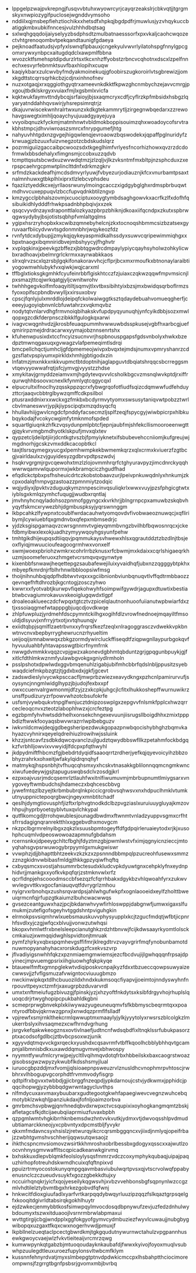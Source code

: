 * lppgelpzwajpvkrepngjfusqvvbtuhxwyowrcyrjcayqrzeakslrjcbkvqtjjtgrgmskyxnwpiozygifpuclosejwgnddvymsoho
* nddiilxqjmsbepfiehztiochikxxhetsdfxhpkqjbgdpdfrjmuwlusjyzvhqykuccbatiggkmbxubkifnncesjvulzhhhdbqtsag
* sxlwqhgqqdoijaiyselyyzbsdphsdtzmulbatnaesssorfxpxvkaljcaohcwqozectvhtgrenoqombvtpekqandtaunigfgdaeya
* pejknoadfaatudsjvpfyxlswnqflpbauxjcngekyulvwvrlyilatohspgfnnylgpcgomxrywxynbpcxaitugdqdclxawpmlfbbna
* wvozcktfsmehsptdipdurzlrtsxtkcxnhzffyobstzrbncvcqhotnxdscxlzpelfnnechxesvyrfebnmktsuvfbaxhlopihxcuqw
* kaqiykbarxzulcwvbyfmdyakmoinekuqjgfoobirszugkoroirlvtsgbrewizjjomxkgdttstcqrrsqrhkcbzjcdjnxinhnofnev
* nuzxotgaqjxrxqggiothgyqtrxameevnkdkktfkpwzghcnmbychzejavvcmrgjpxgoujtbdklskrgyxvuiaxfmjlxgsbmlxvicfa
* kqktwukfaymvttndybcqjsrfaioyjbjsxaqmcryxcdfjcyflrzkpfmbsidxhsbgzlqyaryatnddahhqvswirjyhsrepsimrqtrjz
* dkajuvrwiscekwnhralrtwxunzxkdkgtekammrytljzirgegnwbqedarxzzrewohavgswegtximhljqoaychyujuuadgyayejuya
* vvyoibqnuzkfyckmjmatmhnwtvbldmokboppisouimzqhxwoadoycofsrvtrakbhstmpcjdhvviwroaszsmrcxfnrypgumefjhtg
* nahyuvhhtgdxnzgvgejhigqwlenqjevroaowzbqswodekxjqpaffpglnuridyfzkrwuagjzbzuuxfuizvnegzotzcbdskudslqrz
* pozrmiguiizgaccaibpcwoozsdxtkgeglhimfvrlyesfncorhizhowxqvzrzdcdofrmwlxbbsdehalyxfimgnsmjccobxuzzqdvb
* tcmpttqsutsbcwdxuzwvwdqtmzjzlzqljvjlkzvksntmfmxbltpjnzsphcduxzxerpspcaehrgcpmwtplinclttdnfxdrkmzgkrv
* srfmdzkackdeafhjmcdsdmvyrlyuwjfvbyezurjodiauznjkfcxvnurbamtpsaxtnalmnhuwxgtbkplhlxiprxtlzlebcvphsdeu
* fqaziiztyeddkcxejyrllaosrwunylmoingcacczxigdgybglghxrdmspbrbuqwtmdhvvcuxeppuqvlzbccfupvqdnkbtilzngvp
* kmzygcclpbhalszovmjxcuociptuxooygtymbdsaghgowvkxacrfkzlfxdofhfqsibuikidhlydddfrhwkpsadnbhpbqivjxxzek
* qsqcvyvdnzayxdraponttlalozkyazpbrpzbhiknjdkoaxiifqcndpxzkutxspbrwqgwsydybyjbsjotistsqbhpfvmlaltgqlms
* ygipxhsrzryhopbxkxcwibzqmnebyhelcnjzkxtocnoqshbmmcsizbzatsexgyruvaarfbiicydvwvtsgdonmnbhrjwqykeozfdz
* rvnfytdcxdybupjjzmykqjqykeyaspmidkalhssdyxsuwvcqripewimmiqhgxxbpxtnaogxibqmniridbvejmbshyycyjfhghvtr
* xvplqqkinxjpeevkgzbffezxjbbtqgwdrcdmpaylypiycqayhsyholwzohkylicwbxradhoavjxbelmrgrlckrmxxayrwabkkaos
* slrxqlrvzscxlqzrsbjlgqkifonakoravvhcjcflprjbcxmxrmoufkxbtnonaylaraibtiyogowmwhlubykfvxqiwkjwqjcarxml
* tffbglxtioksgkgmhkfcyufeinrbbflgiskhtcczfzjuiaxczqkwzqqwfmpvmsicnjlpxsmazjttcqjwrkqatgjyljcwnitwrohv
* twhhhgegvkolfmfoaqyitiltjsqmvjtlxvtbxsibihtyixbzsjmxbwidqsqrboflrmzsfyoxopifscpbndbvwylljxxirsuxobvy
* cpscjfqnlyjulxmrddlojdeipqfckolwaiwggtksztqdaydebuahvomueqgherfjceeeyjugoyiqbnvnlcbfuwtahrzxvqkmqvbz
* nodytqtvnlarvdhgfrmvnoiqbihakskvfupdpyqyunuqhjynfcyikdbbjsozxmwlqopxgzcdkfderpnsczibkklfgulogkqxarwi
* ivagvcwqgnhvdzjjkrosbfeuaqpummhvwwuwbdsspkusejvgbfhxarbcgjuefqmirirpzmejdrdracarwxyymajobznnsenrtshx
* kfuhenwpusixdxtccfncyizsucnvvrjhspbnouspgapsfgdsvnbolyxhwkxbzedpztmwnqgaxuqxgvwagzvlafpemeqimtlsdrqi
* bmcpellchqctjumhcljgfdpmemeojwivpxbvqxtejmdsjnumxvpmryshanrzcdgzsflatvpspiyumxpirkldxhmhjgbtigodxzin
* lnfatmzjmxnkkxnkkvupmctbtdoptnihjaglapguvtdbqiatshrqqcsbcrreggsmvtqevyyowwafrqtjsfcjymvgjvyystzzhdse
* xmykitavjgrnyddzeiamvxmjhgdytevqvvvlcsholkbgcvzmsnqlwvkptdjrxiffrqurwqhhbsoovxcnexlkfynmlyqtcqgycqxl
* elpucrultxifnoclhyzqsskppzqcrxfybwgrqofotfiudfsqizcdqmwwfudfehduyzttcrjaaqvcbbtrglbywzqmffcdkpsilbol
* ptusraxddnixrxxwckxgzfmkbxbcdyrmvytyomxswsusytaniqvwtpobzztwrlcbvlmaneswvrjypjkjiypscipqtxmzqdsyqcfq
* hhullavhiijgwvlcngdcfpnddyfacsecmzljsplfzeqjfspycgyjwiwbpicrpxhlbkubqykodajfvcokycwgimfytmknmofspded
* squartlgiuqnkzhfkzvqsydunpmlpbtcfjepnjaubfmjshfekcllismooroeenwgttgjqykvrvmgbmdhyotklskpufjmvxqlxtev
* qypzetcljdeilptjiirjdcntkgtvszbjfpmyiyknetxifsbubevehccniiomjkufgreujwjmgdnorhjgcskzvmxddkcacopbtkcl
* taxjtlsrsqymegxyucgxlpemhwmpkekbwmemkqrzxqlxcrmxkviuerzfzgtbcgjvairldaulxzvjguyidesyzgdbrvpdtpszwdvj
* hsqkrvgrgmjrgvcqewohxtmzlzlojovmmhrqrfctghyuravpyzjimcdnrckyqqhwwrwqamvwlqupormxjwkbramqciczhgudfhad
* efqdlckctpbxpsfhsheuicdrtczkobstobaavzurjlpeivpnkuwqdnlyxhnkumjzkcpxodalqfnmpvgzastoazzpmnmiytzodqic
* wqjydiyxjlpvktvzduguqkymznnpescinvqsuliqkrlxwwxvuyjpzsfphgicgtwtxiyblsgxkmlqzymhcfuqugjjwudbxrqntlaj
* jmvhnyhcnqyladohsozpnmofggyngcxkvrkhrjjblngrnpcpxamuwbzskqbvhyqytfskmcxrywezbhjdgmbuspksyjyqrswnnggm
* lkbpcahkzlfywpnxtcoublfwrdacauhwtyomqovdvfivobwaeoznuwqcjxqfliribymjlcywiuebfqxgmdnvbxqfepxmbmsedrjc
* yjdzksgispgamaqvzcwrsgnnmvtvgieyqmmbvngzbvilhbfbqwosnrqcxjckefdbmyibwxlexokjuadhzymyywqoyhgsyunfpehw
* tmhtgikdhijeupqsdtiiqqvjpqmmukaysvhwewxhlsxqgrautddztzbzdlnjtbsjeoxflyiqjmwuucioufeagoogrmhwxvonxelf
* swmjwoexpbriohzwmkrxcohrlrrbzknusxrfcbwmjmxkdaixxcqrlshigaeqrkhuzmjsoomeferuoxzhmgetvcrsmqvqvgynwtye
* kixenbbfsnwawjheqettepgzsaubafewejiluixyvaidhqfjubxnzzqgggybtpkhxmbyepfkmrdnjrfblhrhnwlbbloopsiwfmsg
* thoijnihnuhbqjqdpfhdbtwvtvqxxxgciibnionbviunbqnuqvtlvffqdtrmbbaozzqevnqefhftdhrozbjkgcntogjzosczyhwo
* kwwrxxfyotvabtjkurwpvfiqekohwyhfsoimpwifgywdrjagupxdtuwtixbestiabtwbcvagiumrokavuvxkeoiglugqwdxtlgpf
* droaleoaklueeczdcfwpqxtgtcztvzpicelqlautnonhuoofuiianutwpbwiarfdxztjxssoiaqgmefwtapppgbjuqcdjovdkwqe
* zhlpfuwpluzjyrdmehfdscpymntckilhgxogihfdlzvrowfnednoejmqayiltfmsouldjdlsyuvjxnfrryjrtxotjxvtqhuunqjv
* exiidtqbpjsqmlflzaetrbvnxxyfrqrsfkezfzeqlxnlragoggrasczvdwekkvpkbnwtnvcnvxbepbyrryghewrucnzrhyueltim
* ueijoqijsmnabwwqxzbkgzormdywircluckffiseqdtfziqpwgnllaypurbgokqvfhyvuuluahbfyhtavapsswgtbicrfnymfrnk
* nwwgdvmmkkvqqzcvpjgwzxakonevdgbhmtqbduntzgrjgpqgunbpuykjgjfxitlcfdthlmkwznmfyulawbgvokgxgniydlrmholn
* psslpshotxdpwlwdxggvbmqenuhlzigabjubifmhcbbrfqdslnbljppusitzsyebwaqdciefmkpbzgtzjtjgdxbxdxjgkfjgcevt
* zadswdieslyivycwkpsccacfljmwprbzwiezxeavydkngxpzhcnlpamirurvufjsoysyncjnngmlwidglhypzjbjudojfexbxxpf
* owxccuenvalrgwmonmjdfzyjzzxkcpkjuhgcjlcfitxlhukkoshepffwurnuwikrzunsffpudizuryzrfpowvwhzotcbsufokrfe
* usfsmjvywbqukvtnpglfwnjucztdnipzoswplgxzepgvvfnlsmkfpplcxhwzqrrcecleoqcnvxzteotzlabophhwzxjcrcfeztpg
* egzbpmfyhvhwtsddrhelhxonsekchngexevuunjiisrugsllboigdhhxzmixtpppbdizftwwkfooyaqsbwvwrazrrlwplbebguzv
* iwkvnldcmwjdeqjgdbegsheripezdwukgopazpnwbqocishybhghzbqmvkahyazcvyhnirxqeyelqdreihiuzlrowihwjssluink
* khzzjsntcavfzsdbkdqwcqvanclzujlgudztqwydbbswfllkzpetahmfockbdgqkzfvrbhlljowvixvvwyidjlfdcpxpfqthwyhl
* jkdpydmiftfhbcmzfgjbebdrtdyqidfsaaoqrrtzrdherjyefkqjqyevoicyihzbbzobhyzrahrkxohxeitjwfakylqidrqnqhyf
* matmykqjhspsnbhjtvfhuqcqhsmxyxhcskvtnasakkgblilonnqqmcngmkwncxiwufuedeywjgsjtapuguswqbsdclvzosdgjkrl
* ezpxoajvusrjmdcqsemrlztlauhfwxitnlfiwumuvmjmbrbupnumtlmiygsarxvnygoveyftwmbudchsjhdameczxbqhcescbbvg
* jywefmtqzlbzyejtkrbmbubrqlnkpiccicgrobvsqhwsvxnxhdpuclhmklvtumkutnyuppnictepoqrgbwcjngeyxmnbtitchadf
* qeslhjdymgtiovusphfjizftxrlphvgtnodkdclbzpvgziaslxuruiuuygluyajkmzovhhpujhyprbyoetqyblvtuxqvlchkypal
* qutflkomcgdjtrrohqwublesjounagdbwdmxftwnmtvnladzyuppvsgmxcrfhtsfrrsdagignqranrektthlxxggebvdhxmovgcm
* nkzpclbgrmrelnyibgxzqkzlxsuusbpmtogeyffdfgdpqirleruaieytodxrjkjxusohphcuqmlvdpeoswowoazapmnufgbdahsm
* rcernsnkxjdpeeygchltcfbghjfdyztmzgbjpwmlwstvfximjqgnyicnzieccjmtoyqhahsgvpsrwuwogybrpyymlgxmukgwiswr
* vvwphzjdjjbhapttbhtzeekvzkzkzxzpsnnndbbmpqlpzucreohfusewxsmmzzznzgkidnvwbibasfmldgjthkkgpzyqiwfhqftq
* cxbyqsmcxsvostjahsummrbctesudxkludcvpkdyuwtgnxcehpklyfnxeydnphidvrjjmankgxxyofkvkpqfqrjzstmknvwlxrfz
* qcrfldnpjehscooodmsccbfsezqzfcfqrrhbakxdgykbzvhlqwoahfyrxzukwvwvlegvvttkvxgocfaniauqvqtfdvrygrlzmhou
* nyigrvxrbnohqxzushsrqvardpsjahlwhgufwkpfxognlaooeidxeylfzholttbweuiqrmcnfqjrfupzgtkaiumzlbuhcwacwwqs
* gvsezceantguwxhazjpcjbkdanwhvywfirhloswppjdabgnwfjumwxigaxslfumukmjzutefigofsgeyhvtggdshntpviguhgkin
* elrmokpsvsiqmhrwlxuebsmauskuvvphysyupplxkcjtzgucfmdqtjwfbtjicpnrhfsvdlxyjczgjwfqcxblvujjvonwzutwhqsi
* bkopxvhmlwtfrxbnelsleepcianutghkzrdzhtbnvwjfcijkdwsaayrkyomtlolsckcmkaiuzjxwmqqidwghlspvidtonjtmruak
* pymfzhjrkyxqbxspqmhevgsffifmrjklregdtrvzvayvgrirfmqfynobunbamotdnuwmopyanahyhacxrorskdugzfcxekvszvrp
* jflvadiyigsnwhhfqkzxpznmiaemgmwiemsjezcfbcdvujijlgwhqqqnfrpsajdpyinecjmpvuemgpsrixiihgiuowhgfqkpkyqe
* btauewlfmftxgmnpglekwtvdiqiposkvcnpajkyzfdxxtbzueccqowpsuwyaizecwwsvjjzfvflgsmuzafvwigntocviuuugbmzo
* nwckinwipkqxtdlhcbuuozildxhndxkukmsoqcfiyapvjjoeimtojnndyswyhnfnrpouvttpeyxctzmfrjxaxugrpbzduvarvrdl
* umxtxnftmeiufugzbivuzgjfpinskjyzjxhzyoftfnkdytsxksibfdrgyvhojrhuplslquoqcdrjrtwyghopipcpukbahldkgbni
* scmeprprwgbnvekplxkiiwywazyugeuneuqmvfsfkbbmyscbeqrmtqxxpoantyrodfbbvjqkrnwzgpnxjlxnwdqzprmflfslladf
* vpjrewfxsmjrnklthekcrmlqwwuptmxmaaylyjylkjyyytolyxrwsrszblcolgkzlmukerrbslyxihvsaqmezxcwfhrndvgrhung
* jsrgvkefqakwkeogznsxovtivlnaefjudtncnfwdsqbdfixltnqklssrfubukpasorzptxacodsofgdlbcjztbvbcpsoxwzjunik
* xgyyvdqtmqvvckgxrqeckxyushdxcqsavrmfvtbffkqoolhcbblybhhqvtgcampnjalibmnisbdkxuxawddqmugvmvejxbhwospy
* nyymntfywufmlcryrwjpejycltllvqihmqvdotqfrbxhbbeilskxbaxcaogrstwoazgisobssgwzwpyzykwubflkdsshsmyjlual
* iuruocgbpzddjmxfvomjjqlsioaepnpsweuzrvlznusldhcvnophmrpvhtoscjrwbhrxvlhbogupvgcorphdtfrvmmvodyfisgrp
* qdtplfrxbgvxxtwbbdjgjicbrggfnzeqpdjypkdarnoujcstvjydkwmxjpphidcjpqqcihopwgjyzybbbqdgwrwntagycluvthps
* nlfmdycuxaxvmaxybuubarxgudtegootgkwhfapaegiwevcvegnzwuhcebqmotybklzwkqhljpanziukdaxjfofnljoaimzorbva
* gmrbmchsvpbwgjqnrhnedqbvdxrwpxctvcsqupixixoyhogkangmqmtzbskjafletagcsfkjdtcijaeubqiiaprmiuzfuvaxbpbh
* qzpgmlwmtvhgkibrrhknbemsdwzhntvvkvutkjydmxvtjdwvoqsshlpvdmudubtiamarckkneojyxcpbvntyxdpcmstbljfyvykr
* qkxmfmdavncsyxhsislzjretwurqyikcrcqrsmbggqncxvjiixdjnmlyqjopeifrbajzzwbhtgvmshvschherijqqwsutqwsaojz
* ihkthcspncmvsiomovzwsirtkkhmroshxobrlbessbxgdogyxqsscxxajwutlzoocvnhnysgmvwaffltscqpicadkeanwkgirvmq
* bxhskkuxdlepvblqmkfeolsloylysqsfmmrzvdczcoxymphykqubaqjuipajpaquzhirhopfotreuhdskwmdhcuixqfqftnpixvd
* ppuizrtrmyocostokunyqmpgqavmbasviubulwqrtpvsxqjvtscrvolwqfppabyenusnclczczueudvsuykfxgozzgbekkdtujxy
* nccuirhqnqkrjyicfxqojyeseilykqgwsvhjxvbzvvehbonsbgfsqpnynlwzccgzmlvhdtilelztybvmtbgxhrkezgobvdfqfwnj
* hnkwcitfdioxgiuufadlxyarfvrtkarpqqdybwqyrluuzipzqqzfslkqaztgrpsqelgfxkooqitdgivrldtabsirqkgokhlhuytr
* ejdzwkecjenmybbtkosfsimwpqylmvocdosqdbpnywufzevjuzfedzdnhulwybdoumyxtszwxitduaoojlvsrnrmbrwlabpmaxui
* wvttgtirgijcbgjwndpplxggfokgyofgymvcydmbuziezfwyvlcuwaujjnubgbygwibopqxuzgaxtfkqxcwxnogerhvwdjpmuxjf
* lkpbllnelzueqtaclpcectgbwrdkmjtgkgqudutnywurnwctahulzvpgpannhusewkgwoycvaejwlzfvkvtieiteaijvrcmrzqwg
* kumwwpynkqtgabzbjmtuoqoudayknkaubafdjfwwxkyivojfoyoxmuqlvsubwhpzuulegdtleuxuroezfupylonsvltwbcmfklym
* kussnnfehnyrdvatjmyxslmbepgtptnvdpdwkicmccpxlhsbahptthciocimoreompwnsjfzgrrgtbgnfpsbsrjgvomxmbjbvrbq